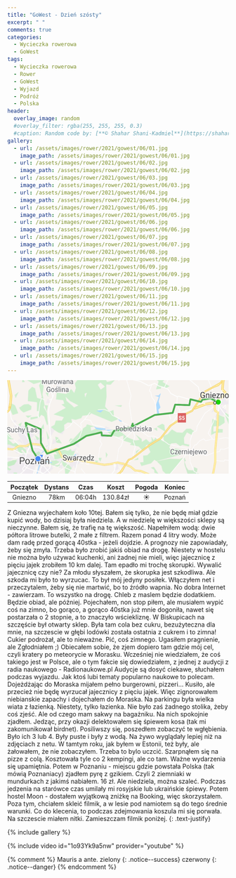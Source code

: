 ```yaml
---
title: "GoWest - Dzień szósty"
excerpt: " "
comments: true
categories:
  - Wycieczka rowerowa
  - GoWest
tags:
  - Wycieczka rowerowa
  - Rower
  - GoWest
  - Wyjazd
  - Podróż
  - Polska
header:
  overlay_image: random
  #overlay_filter: rgba(255, 255, 255, 0.3)
  #caption: Random code by: [**© Shahar Shani-Kadmiel**](https://shaharkadmiel.github.io)"
gallery:
  - url: /assets/images/rower/2021/gowest/06/01.jpg
    image_path: /assets/images/rower/2021/gowest/06/01.jpg        
  - url: /assets/images/rower/2021/gowest/06/02.jpg
    image_path: /assets/images/rower/2021/gowest/06/02.jpg        
  - url: /assets/images/rower/2021/gowest/06/03.jpg
    image_path: /assets/images/rower/2021/gowest/06/03.jpg        
  - url: /assets/images/rower/2021/gowest/06/04.jpg
    image_path: /assets/images/rower/2021/gowest/06/04.jpg        
  - url: /assets/images/rower/2021/gowest/06/05.jpg
    image_path: /assets/images/rower/2021/gowest/06/05.jpg        
  - url: /assets/images/rower/2021/gowest/06/06.jpg
    image_path: /assets/images/rower/2021/gowest/06/06.jpg        
  - url: /assets/images/rower/2021/gowest/06/07.jpg
    image_path: /assets/images/rower/2021/gowest/06/07.jpg        
  - url: /assets/images/rower/2021/gowest/06/08.jpg
    image_path: /assets/images/rower/2021/gowest/06/08.jpg        
  - url: /assets/images/rower/2021/gowest/06/09.jpg
    image_path: /assets/images/rower/2021/gowest/06/09.jpg        
  - url: /assets/images/rower/2021/gowest/06/10.jpg
    image_path: /assets/images/rower/2021/gowest/06/10.jpg        
  - url: /assets/images/rower/2021/gowest/06/11.jpg
    image_path: /assets/images/rower/2021/gowest/06/11.jpg        
  - url: /assets/images/rower/2021/gowest/06/12.jpg
    image_path: /assets/images/rower/2021/gowest/06/12.jpg        
  - url: /assets/images/rower/2021/gowest/06/13.jpg
    image_path: /assets/images/rower/2021/gowest/06/13.jpg        
  - url: /assets/images/rower/2021/gowest/06/14.jpg
    image_path: /assets/images/rower/2021/gowest/06/14.jpg        
  - url: /assets/images/rower/2021/gowest/06/15.jpg
    image_path: /assets/images/rower/2021/gowest/06/15.jpg         
---
```


![mapka](/assets/images/rower/2021/gowest/06/mapka.png)

|Początek|Dystans|Czas|Koszt|Pogoda|Koniec|
|:---:|:---:|:---:|:---:|:---:|:---:|
|Gniezno|78km|06:04h|130.84zł|☀️|Poznań| 


Z Gniezna wyjechałem koło 10tej. Bałem się tylko, że nie będę miał gdzie kupić wody, bo dzisiaj była niedziela. A w niedzielę w większości sklepy są nieczynne. Bałem się, że trafię na tę większość. Napełniłem wodą: dwie półtora litrowe butelki, 2 małe z filtrem. Razem ponad 4 litry wody. Może dam radę przed gorącą 40stka - jeżeli dojdzie. A prognozy nie zapowiadały, żeby się zmyła. Trzeba było zrobić jakiś obiad na drogę. Niestety w hostelu nie można było używać kuchenki, ani żadnej nie mieli, więc jajecznicę z pięciu jajek zrobiłem 10 km dalej. Tam epadło mi trochę skorupki. Wywalić jajecznicę czy nie? Za młodu słyszałem, że skorupka jest szkodliwa. Ale szkoda mi było to wyrzucac. To był mój jedyny posiłek. Włączyłem net i przeczytalem, żeby się nie martwić, bo to źródło wapnia. No dobra Internet - zawierzam. To wszystko na drogę. Chleb z maslem będzie dodatkiem. Będzie obiad, ale później. Pojechałem, non stop piłem, ale musiałem wypić coś na zimno, bo gorąco, a gorąco 40stka już mnie dogoniła, nawet się postarzała o 2 stopnie, a to znaczyło wściekliznę. W Biskupicach na szczęście był otwarty sklep. Była tam cola bez cukru, bezużyteczna dla mnie, na szczescie w głębi lodówki została ostatnia z cukrem i to zimna! Cukier podrożał, ale to nieważne. Pić, coś zimnego. Ugasiłem pragnienie, ale  Zgłodniałem ;) Obiecałem sobie, że zjem dopiero tam gdzie mój cel, czyli kratery po meteorycie w Morasku. Wcześniej nie wiedziałem, że coś takiego jest w Polsce, ale o tym fakcie się dowiedziałem, z jednej z audycji z radia naukowego - Radionaukowe.pl Audycje są dosyć ciekawe, słuchałem podczas wyjazdu. Jak ktoś lubi tematy popularno naukowe to polecam. Dojeżdżając do Moraska mijałem pełno burgerowni, pizzeri... Kusiło, ale przecież nie będę wyrzucał jajecznicy z pięciu jajek. Więc zignorowałem niebianskie zapachy i dojechałem do Moraska. Na parkingu była wielka wiata z łazienką. Niestety, tylko łazienka. Nie było zaś żadnego stolika, żeby coś zjeść. Ale od czego mam sakwy na bagażniku. Na nich spokojnie zjadłem. Jedząc, przy okazji delektowałem się  śpiewem kosa (tak mi zakomunikował birdnet). Posiliwszy się, poszedłem zobaczyć te wgłębienia. Było ich 3 lub 4. Były puste i były z wodą. Na żywo wyglądały lepiej niż na zdjęciach z netu. W tamtym roku, jak byłem w Estonii, też były, ale żałowałem, że nie zobaczyłem. Trzeba to bylo uczcić. Szarpnąłem się na pizze z colą. Kosztowała tyle co 2 kempingi, ale co tam. Ważne wydarzenia się upamiętnia. Potem w Poznaniu - miejscu gdzie powstała Polska (tak mówią Poznaniacy) zjadłem pyrę z gzikiem. Czyli 2 ziemniaki w mundurkach z jakimś nabiałem. 16 zł. Ale niedziela, można szaleć. Podczas jedzenia na starówce czas umilały mi rosyjskie lub ukraińskie śpiewy. Potem hostel Moon - dostałem wyjątkową zniżkę na Booking, więc skorzystałem. Poza tym, chciałem skleić filmik, a w lesie pod namiotem są do tego średnie warunki. Co do klecenia, to podczas zdejmowania koszula mi się porwała. Na szczescie miałem nitki. Zamieszczam filmik poniżej. 
{: .text-justify}

<!-- {% include gallery caption="Najciekawsze zdjęcia z dzisiejszego dnia" %} -->

{% include gallery %}

{% include video id="1o93Yk9a5nw" provider="youtube" %}

{% comment %}
Mauris a ante.
zielony
{: .notice--success}
czerwony
{: .notice--danger}
{% endcomment %}
